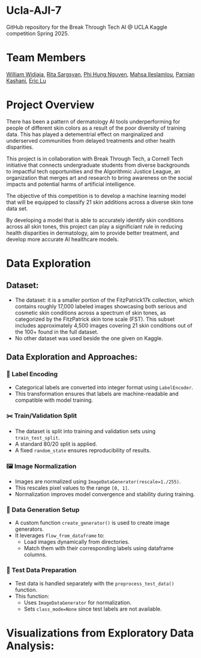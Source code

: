 # Ucla-AJI-7
GitHub repository for the Break Through Tech AI @ UCLA Kaggle competition Spring 2025.

# Team Members
[William Widjaja](https://github.com/wwidjaja0), [Rita Sargsyan](https://github.com/RitaSargsyan), [Phi Hung Nguyen](https://github.com/AzineZ ), [Mahsa Ileslamlou](https://github.com/mahsailes), [Parnian Kashani](https://github.com/ghapanda), [Eric Lu](https://github.com/ericslu)

# Project Overview
There has been a pattern of dermatology AI tools underperforming for people of different skin colors as a result of the poor diversity of training data. This has played a detementrial effect on marginalized and underserved communities from delayed treatments and other health disparities.

This project is in collaboration with Break Through Tech, a Cornell Tech initiative that connects undergraduate students from diverse backgrounds to impactful tech opportunities and the Algorithmic Justice League, an organization that merges art and research to bring awareness on the social impacts and potential harms of artificial intelligence.

The objective of this competition is to develop a machine learning model that will be equipped to classify 21 skin additions across a diverse skin tone data set. 

By developing a model that is able to accurately identify skin conditions across all skin tones, this project can play a significiant rule in reducing health disparities in dermatology, aim to provide better treatment, and develop more accurate AI healthcare models.

# Data Exploration
## Dataset:
- The dataset: it is a smaller portion of the FitzPatrick17k collection, which contains roughly 17,000 labeled images showcasing both serious and cosmetic skin conditions across a spectrum of skin tones, as categorized by the FitzPatrick skin tone scale (FST). This subset includes approximately 4,500 images covering 21 skin conditions out of the 100+ found in the full dataset.
- No other dataset was used beside the one given on Kaggle.

## Data Exploration and Approaches: 
### 🔢 Label Encoding
- Categorical labels are converted into integer format using `LabelEncoder`.
- This transformation ensures that labels are machine-readable and compatible with model training.

### ✂️ Train/Validation Split
- The dataset is split into training and validation sets using `train_test_split`.
- A standard 80/20 split is applied.
- A fixed `random_state` ensures reproducibility of results.

### 🖼️ Image Normalization
- Images are normalized using `ImageDataGenerator(rescale=1./255)`.
- This rescales pixel values to the range `[0, 1]`.
- Normalization improves model convergence and stability during training.

### 🔄 Data Generation Setup
- A custom function `create_generator()` is used to create image generators.
- It leverages `flow_from_dataframe` to:
  - Load images dynamically from directories.
  - Match them with their corresponding labels using dataframe columns.

### 🧪 Test Data Preparation
- Test data is handled separately with the `preprocess_test_data()` function.
- This function:
  - Uses `ImageDataGenerator` for normalization.
  - Sets `class_mode=None` since test labels are not available.

# Visualizations from Exploratory Data Analysis: 

